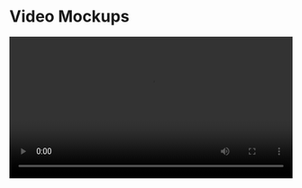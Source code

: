 # Video Mockups

<MDXLayout>
  <video controls width="100%">
    <source src="/assets/files/02-Mockups-dp-f316f8300f84b7a0515332c17b44e37f.mp4" type="video/mp4" />
    Tu navegador no soporta el elemento de video.
  </video>
</MDXLayout>
